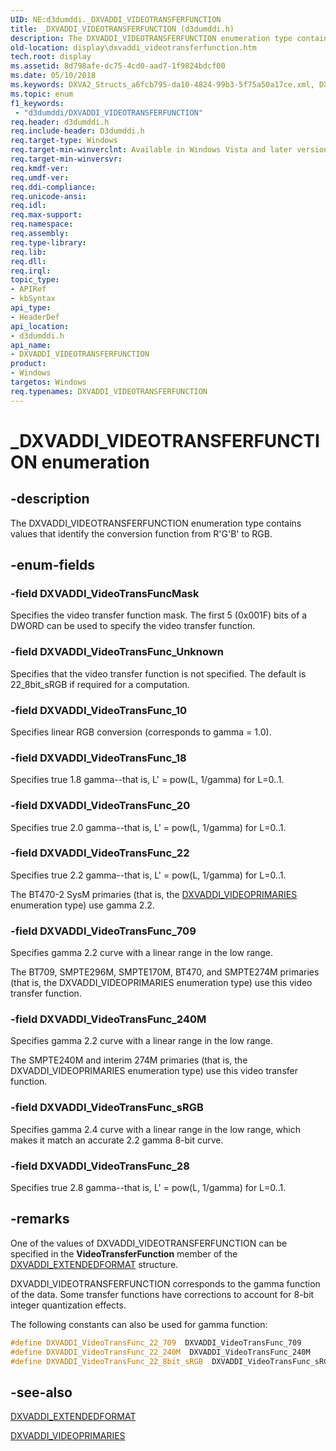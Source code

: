 ```yaml
---
UID: NE:d3dumddi._DXVADDI_VIDEOTRANSFERFUNCTION
title: _DXVADDI_VIDEOTRANSFERFUNCTION (d3dumddi.h)
description: The DXVADDI_VIDEOTRANSFERFUNCTION enumeration type contains values that identify the conversion function from R'G'B' to RGB.
old-location: display\dxvaddi_videotransferfunction.htm
tech.root: display
ms.assetid: 8d798afe-dc75-4cd0-aad7-1f9824bdcf00
ms.date: 05/10/2018
ms.keywords: DXVA2_Structs_a6fcb795-da10-4824-99b3-5f75a50a17ce.xml, DXVADDI_VIDEOTRANSFERFUNCTION, DXVADDI_VIDEOTRANSFERFUNCTION enumeration [Display Devices], DXVADDI_VideoTransFuncMask, DXVADDI_VideoTransFunc_10, DXVADDI_VideoTransFunc_18, DXVADDI_VideoTransFunc_20, DXVADDI_VideoTransFunc_22, DXVADDI_VideoTransFunc_240M, DXVADDI_VideoTransFunc_28, DXVADDI_VideoTransFunc_709, DXVADDI_VideoTransFunc_Unknown, DXVADDI_VideoTransFunc_sRGB, _DXVADDI_VIDEOTRANSFERFUNCTION, d3dumddi/DXVADDI_VIDEOTRANSFERFUNCTION, d3dumddi/DXVADDI_VideoTransFuncMask, d3dumddi/DXVADDI_VideoTransFunc_10, d3dumddi/DXVADDI_VideoTransFunc_18, d3dumddi/DXVADDI_VideoTransFunc_20, d3dumddi/DXVADDI_VideoTransFunc_22, d3dumddi/DXVADDI_VideoTransFunc_240M, d3dumddi/DXVADDI_VideoTransFunc_28, d3dumddi/DXVADDI_VideoTransFunc_709, d3dumddi/DXVADDI_VideoTransFunc_Unknown, d3dumddi/DXVADDI_VideoTransFunc_sRGB, display.dxvaddi_videotransferfunction
ms.topic: enum
f1_keywords:
 - "d3dumddi/DXVADDI_VIDEOTRANSFERFUNCTION"
req.header: d3dumddi.h
req.include-header: D3dumddi.h
req.target-type: Windows
req.target-min-winverclnt: Available in Windows Vista and later versions of the Windows operating systems.
req.target-min-winversvr: 
req.kmdf-ver: 
req.umdf-ver: 
req.ddi-compliance: 
req.unicode-ansi: 
req.idl: 
req.max-support: 
req.namespace: 
req.assembly: 
req.type-library: 
req.lib: 
req.dll: 
req.irql: 
topic_type:
- APIRef
- kbSyntax
api_type:
- HeaderDef
api_location:
- d3dumddi.h
api_name:
- DXVADDI_VIDEOTRANSFERFUNCTION
product:
- Windows
targetos: Windows
req.typenames: DXVADDI_VIDEOTRANSFERFUNCTION
---
```


# _DXVADDI_VIDEOTRANSFERFUNCTION enumeration


## -description


The DXVADDI_VIDEOTRANSFERFUNCTION enumeration type contains values that identify the conversion function from R'G'B' to RGB.


## -enum-fields




### -field DXVADDI_VideoTransFuncMask

Specifies the video transfer function mask. The first 5 (0x001F) bits of a DWORD can be used to specify the video transfer function.


### -field DXVADDI_VideoTransFunc_Unknown

Specifies that the video transfer function is not specified. The default is 22_8bit_sRGB if required for a computation.


### -field DXVADDI_VideoTransFunc_10

Specifies linear RGB conversion (corresponds to gamma = 1.0).


### -field DXVADDI_VideoTransFunc_18

Specifies true 1.8 gamma--that is, L' = pow(L, 1/gamma) for L=0..1.


### -field DXVADDI_VideoTransFunc_20

Specifies true 2.0 gamma--that is, L' = pow(L, 1/gamma) for L=0..1.


### -field DXVADDI_VideoTransFunc_22

Specifies true 2.2 gamma--that is, L' = pow(L, 1/gamma) for L=0..1. 

The BT470-2 SysM primaries (that is, the <a href="https://docs.microsoft.com/windows-hardware/drivers/ddi/content/d3dumddi/ne-d3dumddi-_dxvaddi_videoprimaries">DXVADDI_VIDEOPRIMARIES</a> enumeration type) use gamma 2.2.


### -field DXVADDI_VideoTransFunc_709

Specifies gamma 2.2 curve with a linear range in the low range. 

The BT709, SMPTE296M, SMPTE170M, BT470, and SMPTE274M primaries (that is, the DXVADDI_VIDEOPRIMARIES enumeration type) use this video transfer function. 


### -field DXVADDI_VideoTransFunc_240M

Specifies gamma 2.2 curve with a linear range in the low range. 

The SMPTE240M and interim 274M primaries (that is, the DXVADDI_VIDEOPRIMARIES enumeration type) use this video transfer function. 


### -field DXVADDI_VideoTransFunc_sRGB

Specifies gamma 2.4 curve with a linear range in the low range, which makes it match an accurate 2.2 gamma 8-bit curve. 


### -field DXVADDI_VideoTransFunc_28

Specifies true 2.8 gamma--that is, L' = pow(L, 1/gamma) for L=0..1.


## -remarks



One of the values of DXVADDI_VIDEOTRANSFERFUNCTION can be specified in the <b>VideoTransferFunction</b> member of the <a href="https://docs.microsoft.com/windows-hardware/drivers/ddi/content/d3dumddi/ns-d3dumddi-_dxvaddi_extendedformat">DXVADDI_EXTENDEDFORMAT</a> structure.

DXVADDI_VIDEOTRANSFERFUNCTION corresponds to the gamma function of the data. Some transfer functions have corrections to account for 8-bit integer quantization effects.

The following constants can also be used for gamma function:

```cpp
#define DXVADDI_VideoTransFunc_22_709  DXVADDI_VideoTransFunc_709
#define DXVADDI_VideoTransFunc_22_240M  DXVADDI_VideoTransFunc_240M
#define DXVADDI_VideoTransFunc_22_8bit_sRGB  DXVADDI_VideoTransFunc_sRGB
```


## -see-also




<a href="https://docs.microsoft.com/windows-hardware/drivers/ddi/content/d3dumddi/ns-d3dumddi-_dxvaddi_extendedformat">DXVADDI_EXTENDEDFORMAT</a>



<a href="https://docs.microsoft.com/windows-hardware/drivers/ddi/content/d3dumddi/ne-d3dumddi-_dxvaddi_videoprimaries">DXVADDI_VIDEOPRIMARIES</a>
 

 

